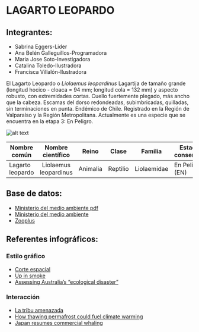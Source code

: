 #  LAGARTO LEOPARDO 
## Integrantes:
- Sabrina Eggers-Lider
- Ana Belén Galleguillos-Programadora
- Maria Jose Soto-Investigadora
- Catalina Toledo-Ilustradora
- Francisca Villalón-Ilustradora

El Lagarto Leopardo o _Liolaemus leopardinus_ Lagartija de tamaño grande (longitud hocico - cloaca = 94 mm; longitud cola = 132 mm) y aspecto robusto, con extremidades cortas. Cuello fuertemente plegado, más ancho que la cabeza. Escamas del dorso redondeadas, subimbricadas, quilladas, sin terminaciones en punta. Endémico de Chile. Registrado en la Región de Valparaíso y la Región Metropolitana. Actualmente es una especie que se encuentra en la etapa 3: En Peligro.

![alt text](https://www.zooplus.es/magazine/wp-content/uploads/2020/06/Gecko-leopardo-1.jpeg "Lagarto leopardo")

| Nombre común | Nombre científico | Reino | Clase | Familia | Estado de conservación | 
| -------------|:-----------------:|  ---  |  ---  |  ---    |         ---            |
| Lagarto leopardo   | Liolaemus leopardinus | Animalia | Reptilio | Liolaemidae | En Peligro (EN) |



## Base de datos: 
- [Ministerio del medio ambiente pdf](http://www.mma.gob.cl/clasificacionespecies/fichas12proceso/fichas-finales/Liolaemus_leopardinus_12RCE_FIN.pdf)
- [Ministerio del medio ambiente](http://especies.mma.gob.cl/CNMWeb/Web/WebCiudadana/ficha_indepen.aspx?EspecieId=871&Version=1) 
- [Zooplus](https://www.zooplus.es/magazine/reptiles/especies-de-reptiles/gecko-leopardo) 
               



## Referentes infográficos:
### Estilo gráfico 
- [Corte espacial](https://www.scmp.com/infographics/article/2100532/how-asian-face-got-its-unique-characteristics)
- [Up in smoke](https://graphics.reuters.com/USA-WILDFIRES/WINE/bdwpkkmxmpm/index.html)
- [Assessing Australia’s “ecological disaster”](https://graphics.reuters.com/AUSTRALIA-BUSHFIRES-WILDLIFE/0100B5672VM/index.html) 
### Interacción
- [La tribu amenazada](https://graphics.reuters.com/BRAZIL-INDIGENOUS/MINING/rlgvdllonvo/index.html) 
- [How thawing permafrost could fuel climate warming](https://graphics.reuters.com/CLIMATE-CHANGE/PERMAFROST/oakveelglvr/index.html)
- [Japan resumes commercial whaling](https://graphics.reuters.com/JAPAN-WHALING-COMMERCIAL/0100B05008H/index.html)



